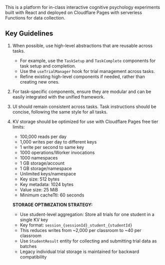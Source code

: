 This is a platform for in-class interactive cognitive psychology experiments built with React and deployed on Cloudflare Pages with serverless Functions for data collection.

## Key Guidelines
1. When possible, use high-level abstractions that are reusable across tasks. 
   - For example, use the `TaskSetup` and `TaskComplete` components for task setup and completion.
   - Use the `useTrialManager` hook for trial management across tasks.
   - Refine existing high-level components if needed, rather than creating new ones.
2. For task-specific components, ensure they are modular and can be easily integrated with the unified framework.
3. UI should remain consistent across tasks. Task instructions should be concise, following the same style for all tasks.
4. KV storage should be optimized for use with Cloudflare Pages free tier limits:
    - 100,000 reads per day
    - 1,000 writes per day to different keys
    - 1 write per second to same key
    - 1000 operations/Worker invocations
    - 1000 namespaces
    - 1 GB storage/account
    - 1 GB storage/namespace
    - Unlimited keys/namespace
    - Key size: 512 bytes
    - Key metadata: 1024 bytes
    - Value size: 25 MiB
    - Minimum cacheTtl: 60 seconds
    
    **STORAGE OPTIMIZATION STRATEGY:**
    - Use student-level aggregation: Store all trials for one student in a single KV key
    - Key format: `session_{sessionId}_student_{studentId}` 
    - This reduces writes from ~2,000 per classroom to ~40 per classroom
    - Use `StudentResult` entity for collecting and submitting trial data as batches
    - Legacy individual trial storage is maintained for backward compatibility